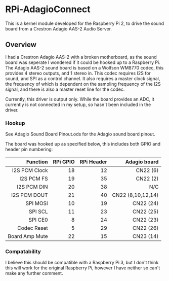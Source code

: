 # RPi-AdagioConnect

This is a kernel module developed for the Raspberry Pi 2, to drive the sound board from a Crestron Adagio AAS-2 Audio Server.

## Overview
I had a Crestron Adagio AAS-2 with a broken motherboard, as the sound board was seperate I wondered if it could be hooked up to a Raspberry Pi. The Adagio AAS-2 sound board is based on a Wolfson WM8770 codec, this provides 4 stereo outputs, and 1 stereo in. This codec requires I2S for sound, and SPI as a control channel. It also requires a master clock signal, the frequency of which is dependent on the sampling frequency of the I2S signal, and there is also a master reset line for the codec.

Currently, this driver is output only. While the board provides an ADC, it currently is not connected in my setup, so hasn't been included in the driver.

### Hookup
See Adagio Sound Board Pinout.ods for the Adagio sound board pinout.

The board was hooked up as specified below, this includes both GPIO and header pin numbering:

| Function           |  RPi GPIO  | RPi Header |   Adagio board    |
| ------------------:| ----------:| ----------:| -----------------:|
| I2S PCM Clock      |     18     |     12     |     CN22 (6)      | 
| I2S PCM FS         |     19     |     35     |     CN22 (2)      |
| I2S PCM DIN        |     20     |     38     |        N/C        |
| I2S PCM DOUT       |     21     |     40     | CN22 (8,10,12,14) |
| SPI MOSI           |     10     |     19     |     CN22 (24)     |
| SPI SCL            |     11     |     23     |     CN22 (25)     |
| SPI CE0            |      8     |     24     |     CN22 (23)     |
| Codec Reset        |      5     |     29     |     CN22 (26)     |
| Board Amp Mute     |     22     |     15     |     CN23 (14)     |

### Compatability
I believe this should be compatible with a Raspberry Pi 3, but I don't think this will work for the original Raspberry Pi, however I have neither so can't make any further comment.
